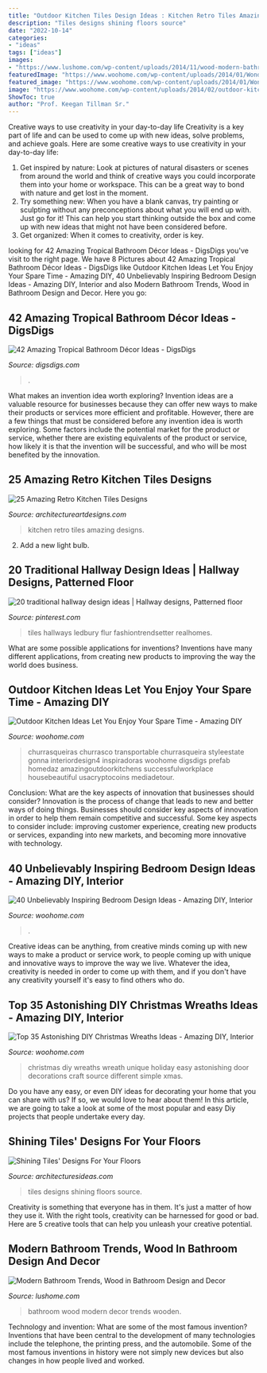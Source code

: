 ```yaml
---
title: "Outdoor Kitchen Tiles Design Ideas : Kitchen Retro Tiles Amazing Designs"
description: "Tiles designs shining floors source"
date: "2022-10-14"
categories:
- "ideas"
tags: ["ideas"]
images:
- "https://www.lushome.com/wp-content/uploads/2014/11/wood-modern-bathroom-design-decor-ideas-8.jpg"
featuredImage: "https://www.woohome.com/wp-content/uploads/2014/01/Wonderful-Bedroom-Design-Ideas-29.jpg"
featured_image: "https://www.woohome.com/wp-content/uploads/2014/01/Wonderful-Bedroom-Design-Ideas-29.jpg"
image: "https://www.woohome.com/wp-content/uploads/2014/02/outdoor-kitchen-12.jpg"
ShowToc: true
author: "Prof. Keegan Tillman Sr."
---
```



Creative ways to use creativity in your day-to-day life
Creativity is a key part of life and can be used to come up with new ideas, solve problems, and achieve goals. Here are some creative ways to use creativity in your day-to-day life:
1. Get inspired by nature: Look at pictures of natural disasters or scenes from around the world and think of creative ways you could incorporate them into your home or workspace. This can be a great way to bond with nature and get lost in the moment.
2. Try something new: When you have a blank canvas, try painting or sculpting without any preconceptions about what you will end up with. Just go for it! This can help you start thinking outside the box and come up with new ideas that might not have been considered before.
3. Get organized: When it comes to creativity, order is key.

	

		
looking for 42 Amazing Tropical Bathroom Décor Ideas - DigsDigs you've visit to the right page. We have 8 Pictures about 42 Amazing Tropical Bathroom Décor Ideas - DigsDigs like Outdoor Kitchen Ideas Let You Enjoy Your Spare Time - Amazing DIY, 40 Unbelievably Inspiring Bedroom Design Ideas - Amazing DIY, Interior and also Modern Bathroom Trends, Wood in Bathroom Design and Decor. Here you go:
		
    
## 42 Amazing Tropical Bathroom Décor Ideas - DigsDigs

<img loading=lazy src="https://www.digsdigs.com/photos/amazing-tropical-bathroom-decor-ideas-21.jpg" onerror="this.onerror=null;this.src='https://tse1.mm.bing.net/th?id=OIP.u6p9NdAT0aJZhQd0qbwTigHaJ4&amp;pid=15.1';" alt="42 Amazing Tropical Bathroom Décor Ideas - DigsDigs">

_Source: digsdigs.com_

>. 

	

What makes an invention idea worth exploring?
Invention ideas are a valuable resource for businesses because they can offer new ways to make their products or services more efficient and profitable. However, there are a few things that must be considered before any invention idea is worth exploring. 
Some factors include the potential market for the product or service, whether there are existing equivalents of the product or service, how likely it is that the invention will be successful, and who will be most benefited by the innovation.

    
## 25 Amazing Retro Kitchen Tiles Designs

<img loading=lazy src="https://www.architectureartdesigns.com/wp-content/uploads/2014/01/2221.jpg" onerror="this.onerror=null;this.src='https://tse4.mm.bing.net/th?id=OIP.EVGXkA07thZEXFc9_tiwgwHaMP&amp;pid=15.1';" alt="25 Amazing Retro Kitchen Tiles Designs">

_Source: architectureartdesigns.com_

>kitchen retro tiles amazing designs. 

	

2. Add a new light bulb. 

    
## 20 Traditional Hallway Design Ideas | Hallway Designs, Patterned Floor

<img loading=lazy src="https://i.pinimg.com/736x/82/ff/ca/82ffcac17c76814a116b17ad2719c438.jpg" onerror="this.onerror=null;this.src='https://tse4.mm.bing.net/th?id=OIP.QJrm5Ivb3JZkI1bzffAUVQHaKC&amp;pid=15.1';" alt="20 traditional hallway design ideas | Hallway designs, Patterned floor">

_Source: pinterest.com_

>tiles hallways ledbury flur fashiontrendsetter realhomes. 

	

What are some possible applications for inventions?
Inventions have many different applications, from creating new products to improving the way the world does business.

    
## Outdoor Kitchen Ideas Let You Enjoy Your Spare Time - Amazing DIY

<img loading=lazy src="https://www.woohome.com/wp-content/uploads/2014/02/outdoor-kitchen-12.jpg" onerror="this.onerror=null;this.src='https://tse1.mm.bing.net/th?id=OIP.L2mIB8Vur6JPNqFrz7jlnQHaJw&amp;pid=15.1';" alt="Outdoor Kitchen Ideas Let You Enjoy Your Spare Time - Amazing DIY">

_Source: woohome.com_

>churrasqueiras churrasco transportable churrasqueira styleestate gonna interiordesign4 inspiradoras woohome digsdigs prefab homedaz amazingoutdoorkitchens successfulworkplace housebeautiful usacryptocoins mediadetour. 

	

Conclusion: What are the key aspects of innovation that businesses should consider?
Innovation is the process of change that leads to new and better ways of doing things. Businesses should consider key aspects of innovation in order to help them remain competitive and successful. Some key aspects to consider include: improving customer experience, creating new products or services, expanding into new markets, and becoming more innovative with technology.

    
## 40 Unbelievably Inspiring Bedroom Design Ideas - Amazing DIY, Interior

<img loading=lazy src="https://www.woohome.com/wp-content/uploads/2014/01/Wonderful-Bedroom-Design-Ideas-29.jpg" onerror="this.onerror=null;this.src='https://tse1.mm.bing.net/th?id=OIP.hYIKGC16ndZeaXJwDIZ8YwHaLK&amp;pid=15.1';" alt="40 Unbelievably Inspiring Bedroom Design Ideas - Amazing DIY, Interior">

_Source: woohome.com_

>. 

	

Creative ideas can be anything, from creative minds coming up with new ways to make a product or service work, to people coming up with unique and innovative ways to improve the way we live. Whatever the idea, creativity is needed in order to come up with them, and if you don't have any creativity yourself it's easy to find others who do.

    
## Top 35 Astonishing DIY Christmas Wreaths Ideas - Amazing DIY, Interior

<img loading=lazy src="http://www.woohome.com/wp-content/uploads/2013/12/DIY-Christmas-Wreath-12.jpg" onerror="this.onerror=null;this.src='https://tse1.mm.bing.net/th?id=OIP.r2gA9MkyugEi22Ivdq-GYgHaJ4&amp;pid=15.1';" alt="Top 35 Astonishing DIY Christmas Wreaths Ideas - Amazing DIY, Interior">

_Source: woohome.com_

>christmas diy wreaths wreath unique holiday easy astonishing door decorations craft source different simple xmas. 

	

Do you have any easy, or even DIY ideas for decorating your home that you can share with us? If so, we would love to hear about them! In this article, we are going to take a look at some of the most popular and easy Diy projects that people undertake every day.

    
## Shining Tiles&#039; Designs For Your Floors

<img loading=lazy src="http://architecturesideas.com/wp-content/uploads/2017/08/16-16.jpg" onerror="this.onerror=null;this.src='https://tse4.mm.bing.net/th?id=OIP.T3FDEoxpgEGUubGA2jj8uQHaFO&amp;pid=15.1';" alt="Shining Tiles&#039; Designs For Your Floors">

_Source: architecturesideas.com_

>tiles designs shining floors source. 

	

Creativity is something that everyone has in them. It's just a matter of how they use it. With the right tools, creativity can be harnessed for good or bad. Here are 5 creative tools that can help you unleash your creative potential.

    
## Modern Bathroom Trends, Wood In Bathroom Design And Decor

<img loading=lazy src="https://www.lushome.com/wp-content/uploads/2014/11/wood-modern-bathroom-design-decor-ideas-8.jpg" onerror="this.onerror=null;this.src='https://tse1.mm.bing.net/th?id=OIP.zAt2e5BpXDAOS55DZ28uAAAAAA&amp;pid=15.1';" alt="Modern Bathroom Trends, Wood in Bathroom Design and Decor">

_Source: lushome.com_

>bathroom wood modern decor trends wooden. 

	

Technology and invention: What are some of the most famous invention?
Inventions that have been central to the development of many technologies include the telephone, the printing press, and the automobile. Some of the most famous inventions in history were not simply new devices but also changes in how people lived and worked.

